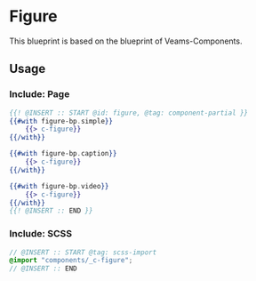 # Figure

This blueprint is based on the blueprint of Veams-Components.

## Usage

### Include: Page

``` hbs
{{! @INSERT :: START @id: figure, @tag: component-partial }}
{{#with figure-bp.simple}}
	{{> c-figure}}
{{/with}}

{{#with figure-bp.caption}}
	{{> c-figure}}
{{/with}}

{{#with figure-bp.video}}
	{{> c-figure}}
{{/with}}
{{! @INSERT :: END }}
```

### Include: SCSS

``` scss
// @INSERT :: START @tag: scss-import 
@import "components/_c-figure";
// @INSERT :: END
```
